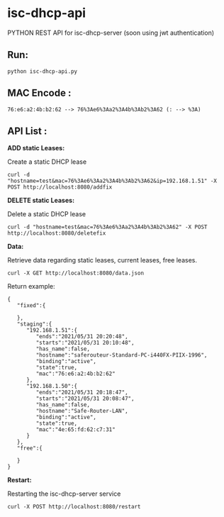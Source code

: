 # isc-dhcp-api

PYTHON REST API for isc-dhcp-server (soon using jwt authentication)

Run:
----
    python isc-dhcp-api.py

MAC Encode :
---------
    76:e6:a2:4b:b2:62 --> 76%3Ae6%3Aa2%3A4b%3Ab2%3A62 (: --> %3A)

API List :
---------

**ADD static Leases:**

Create a static DHCP lease

    curl -d "hostname=test&mac=76%3Ae6%3Aa2%3A4b%3Ab2%3A62&ip=192.168.1.51" -X POST http://localhost:8080/addfix

**DELETE static Leases:**

Delete a static DHCP lease

    curl -d "hostname=test&mac=76%3Ae6%3Aa2%3A4b%3Ab2%3A62" -X POST http://localhost:8080/deletefix

**Data:**

Retrieve data regarding static leases, current leases, free leases.

    curl -X GET http://localhost:8080/data.json

Return example:

```
{
   "fixed":{
      
   },
   "staging":{
      "192.168.1.51":{
         "ends":"2021/05/31 20:20:48",
         "starts":"2021/05/31 20:10:48",
         "has_name":false,
         "hostname":"saferouteur-Standard-PC-i440FX-PIIX-1996",
         "binding":"active",
         "state":true,
         "mac":"76:e6:a2:4b:b2:62"
      },
      "192.168.1.50":{
         "ends":"2021/05/31 20:18:47",
         "starts":"2021/05/31 20:08:47",
         "has_name":false,
         "hostname":"Safe-Router-LAN",
         "binding":"active",
         "state":true,
         "mac":"4e:65:fd:62:c7:31"
      }
   },
   "free":{
      
   }
}
```

**Restart:**

Restarting the isc-dhcp-server service

    curl -X POST http://localhost:8080/restart

